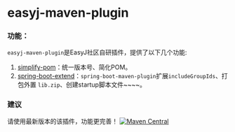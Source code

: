 # easyj-maven-plugin


### 功能：

`easyj-maven-plugin`是EasyJ社区自研插件，提供了以下几个功能:

1. [simplify-pom](maven-plugin/simplify-pom.md)：统一版本号、简化POM。
2. [spring-boot-extend](maven-plugin/spring-boot-extend)：`spring-boot-maven-plugin`扩展`includeGroupIds`、打包外置 `lib.zip`、创建startup脚本文件~~~~。


### 建议

请使用最新版本的该插件，功能更完善！
<a href="https://repo1.maven.org/maven2/icu/easyj" target="_blank">
  <img src="https://img.shields.io/maven-central/v/icu.easyj/easyj-parent.svg" alt="Maven Central">
</a>
